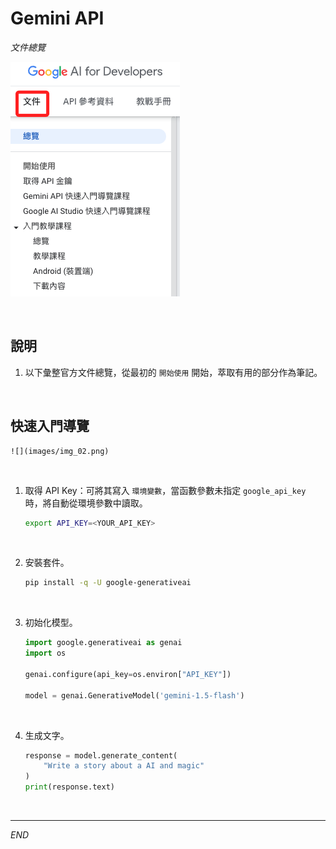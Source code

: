 # Gemini API

_文件總覽_

![](images/img_01.png)

<br>

## 說明

1. 以下彙整官方文件總覽，從最初的 `開始使用` 開始，萃取有用的部分作為筆記。

<br>

## 快速入門導覽

    ![](images/img_02.png)

<br>

1. 取得 API Key：可將其寫入 `環境變數`，當函數參數未指定 `google_api_key` 時，將自動從環境參數中讀取。

    ```bash
    export API_KEY=<YOUR_API_KEY>
    ```

<br>

2. 安裝套件。

    ```bash
    pip install -q -U google-generativeai
    ```

<br>

3. 初始化模型。

    ```python
    import google.generativeai as genai
    import os

    genai.configure(api_key=os.environ["API_KEY"])

    model = genai.GenerativeModel('gemini-1.5-flash')
    ```

<br>

4. 生成文字。

    ```python
    response = model.generate_content(
        "Write a story about a AI and magic"
    )
    print(response.text)
    ```

<br>

___

_END_